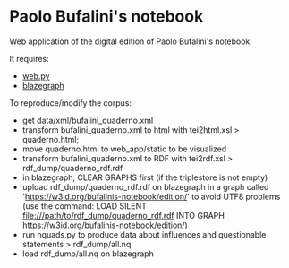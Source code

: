 # Paolo Bufalini's notebook
Web application of the digital edition of Paolo Bufalini's notebook.

It requires:

 * [web.py](http://webpy.org/)
 * [blazegraph](https://www.blazegraph.com/)

To reproduce/modify the corpus:

 * get data/xml/bufalini_quaderno.xml
 * transform bufalini_quaderno.xml to html with tei2html.xsl > quaderno.html;
 * move quaderno.html to web_app/static to be visualized
 * transform bufalini_quaderno.xml to RDF with tei2rdf.xsl > rdf_dump/quaderno_rdf.rdf
 * in blazegraph, CLEAR GRAPHS first (if the triplestore is not empty)
 * upload rdf_dump/quaderno_rdf.rdf on blazegraph in a graph called 'https://w3id.org/bufalinis-notebook/edition/' to avoid UTF8 problems (use the command: LOAD SILENT <file:///path/to/rdf_dump/quaderno_rdf.rdf> INTO GRAPH <https://w3id.org/bufalinis-notebook/edition/>)
 * run nquads.py to produce data about influences and questionable statements > rdf_dump/all.nq
 * load rdf_dump/all.nq on blazegraph
